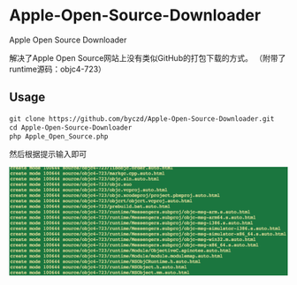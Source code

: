# Apple-Open-Source-Downloader
Apple Open Source Downloader

解决了Apple Open Source网站上没有类似GitHub的打包下载的方式。
（附带了runtime源码：objc4-723）

## Usage
	git clone https://github.com/byczd/Apple-Open-Source-Downloader.git
	cd Apple-Open-Source-Downloader
	php Apple_Open_Source.php
	
然后根据提示输入即可

![预览](https://github.com/byczd/Apple-Open-Source-Downloader/raw/master/Preview.png "Preview")

[感谢BlueCocoa！参考来自]:
https://blog.0xbbc.com/2015/05/下载apple开源项目/
	
